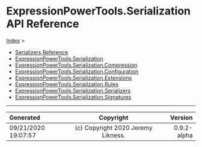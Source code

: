 ﻿# ExpressionPowerTools.Serialization API Reference

[Index](../index.md) > 

- [Serializers Reference](ExpressionPowerTools.Serialization.Serializers.ser.md)
- [ExpressionPowerTools.Serialization](ExpressionPowerTools.Serialization.n.md)
- [ExpressionPowerTools.Serialization.Compression](ExpressionPowerTools.Serialization.Compression.n.md)
- [ExpressionPowerTools.Serialization.Configuration](ExpressionPowerTools.Serialization.Configuration.n.md)
- [ExpressionPowerTools.Serialization.Extensions](ExpressionPowerTools.Serialization.Extensions.n.md)
- [ExpressionPowerTools.Serialization.Rules](ExpressionPowerTools.Serialization.Rules.n.md)
- [ExpressionPowerTools.Serialization.Serializers](ExpressionPowerTools.Serialization.Serializers.n.md)
- [ExpressionPowerTools.Serialization.Signatures](ExpressionPowerTools.Serialization.Signatures.n.md)

---

| Generated | Copyright | Version |
| :-- | :-: | --: |
| 09/21/2020 19:07:57 | (c) Copyright 2020 Jeremy Likness. | 0.9.2-alpha |
